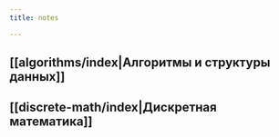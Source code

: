 ```yaml
---
title: notes

---
```


## [[algorithms/index|Алгоритмы и структуры данных]]
## [[discrete-math/index|Дискретная математика]]